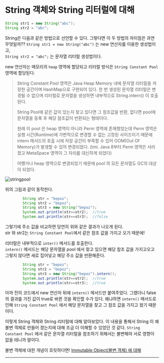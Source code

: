# String 객체와 String 리터럴에 대해

```java
String str1 = new String("abc");
String str2 = "abc";
```

String은 다음과 같은 방법으로 선언할 수 있다. 그렇다면 이 두 방법의 차이점은 과연 무엇일까??
``String str1 = new String("abc")`` 는 new 연산자를 이용한 생성법이고,  
``String str2 = "abc";`` 는 문자열 리터럴 생성법이다.  

new 연산자는 메모리의 ``heap`` 영역에 할당되고 리터럴 방식은 ``String Constant Pool`` 영역에 할당된다.  

> String Constant Pool 영역은 Java Heap Memory 내에 문자열 리터럴을 저장한 공간이며 HashMap으로 구현되어 있다. 한 번 생성된 문자열 리터럴은 변경될 수 없으며 리터럴로 문자열을 생성하면 내부적으로 String.intern() 이 호출된다. 
>
> String Pool에 같은 값이 있는지 찾고 있다면 그 참조값을 반환, 없다면 pool에 문자열을 등록 후 해당 참조값이 반환되는 형태이다.  
>
> 원래 이 pool 은 heap 영역이 아니라 Perm 영역에 존재했었는데 Perm 영역은 실행 시간(Runtime)에 가변적으로 변경할 수 없는 고정된 사이즈이기 때문에 intern 메서드의 호출 시에 저장 공간이 부족할 수 있어 OOM(Out Of Memory)가 발생할 수 있어 변경되었다. (tmi. Java 8부터 Perm 영역은 사라졌고 MetaSpace 영역이 그 자리를 대신하게 되었다)
>
> 어쨌거나 heap 영역으로 변경되었기 때문에 pool 의 모든 문자열도 GC의 대상이 되었다.

![stringpool](https://user-images.githubusercontent.com/45073750/101246499-22c5c180-3757-11eb-938a-61ccca6e0c38.png)

위의 그림과 같이 동작한다.  

```java
        String str = "bepoz";
        String str2 = "bepoz";
        String str3 = new String("bepoz");
        System.out.println(str==str2);	//true
        System.out.println(str==str3);	//false
```

그렇기에 주소 값을 비교하면 당연히 위와 같은 결과가 나오게 된다.  
str 와 str2는 ``String Constant Pool``에서 같은 참조 값을 가지고 오기 때문에!  

리터럴은 내부적으로 ``inter()`` 메서드를 호출한다.  
``intern()`` 메서드는 해당 문자열을 pool 에서 찾고 있으면 해당 참조 값을 가지고오고 그렇지 않다면 새로 집어넣고 해당 주소 값을 반환해준다.  

```java
        String str = "bepoz";
        String str2 = "bepoz";
        String str3 = new String("bepoz").intern();
        System.out.println(str==str2);	//true
        System.out.println(str==str3);	//true
```

아까 전의 코드에서 new 연산자 뒤에 ``intern()`` 메서드만 붙여주었다. 그랬더니 false의 결과를 가진 값이 true로 바뀐 것을 확인할 수가 있다. 왜냐하면 ``intern()`` 메서드로 인해 ``String Constant Pool`` 에서 해당 문자열을 찾고 그 참조 값을 가지고 왔기 때문이다.  

이렇게 String 객체와 String 리터럴에 대해 알아보았다. 이 내용을 통해서 String 이 왜 불변 객체로 만들어 졌는지에 대해 조금 더 이해할 수 있었던 것 같다. ``String Constant Pool`` 에서 같은 문자열 리터럴을 참조하기 위해서는 불변해야 서로 영향이 없을 테니까 말이다.  

불변 객체에 대한 개념이 흐릿하다면! [Immutable Object(불변 객체) 에 대해](https://github.com/Be-poz/TIL/blob/master/Java/Immutable%20Object%20(%EB%B6%88%EB%B3%80%20%EA%B0%9D%EC%B2%B4)%20%EC%97%90%20%EB%8C%80%ED%95%B4.md)

***